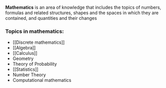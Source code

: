 **Mathematics** is an area of knowledge that includes the topics of numbers, formulas and related structures, shapes and the spaces in which they are contained, and quantities and their changes

### Topics in mathematics:

* [[Discrete mathematics]]
* [[Algebra]]
* [[Calculus]]
* Geometry
* Theory of Probability
* [[Statistics]]
* Number Theory
* Computational mathematics